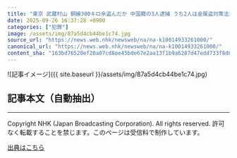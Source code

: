 ```yaml
---
title: "東京 武蔵村山 銅線300キロ余盗んだか 中国籍の3人逮捕 うち2人は金属盗対策法違反疑いで初摘発"
date: 2025-09-26 16:37:28 +0900
categories: ["犯罪"]
image: /assets/img/87a5d4cb44be1c74.jpg
source_url: "https://news.web.nhk/newsweb/na/na-k10014933261000/"
canonical_url: "https://news.web.nhk/newsweb/na/na-k10014933261000/"
content_sha: "163bd76520ef20a07cd8ee45bde67e2aa13f1b9a6287d47edd733f8d61993545"
---
```


![記事イメージ]({{ site.baseurl }}/assets/img/87a5d4cb44be1c74.jpg)

## 記事本文（自動抽出）
<div><div class="_13tndsj2"><nav aria-label="フッターサイトナビゲーション" class="_13tndsj4"></nav><hr class="esl7kn2s esl7kn1l esl7kn1n _14xli2ae"><p class="esl7kn2s esl7kn1m esl7kn1o _1yvk0f68 _1lugom81">Copyright NHK (Japan Broadcasting Corporation). All rights reserved. 許可なく転載することを禁じます。このページは受信料で制作しています。</p></div></div>

[出典はこちら](https://news.web.nhk/newsweb/na/na-k10014933261000/)
